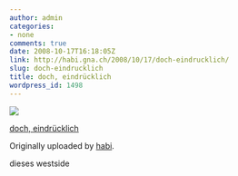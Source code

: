 ```yaml
---
author: admin
categories:
- none
comments: true
date: 2008-10-17T16:18:05Z
link: http://habi.gna.ch/2008/10/17/doch-eindrucklich/
slug: doch-eindrucklich
title: doch, eindrücklich
wordpress_id: 1498
---
```


[![](http://farm4.static.flickr.com/3210/2949810988_acc8d7d919_m.jpg)](http://www.flickr.com/photos/habi/2949810988/)
   

 
  [doch, eindrücklich](http://www.flickr.com/photos/habi/2949810988/)
    

  Originally uploaded by [habi](http://www.flickr.com/people/habi/).
 



dieses westside
  

